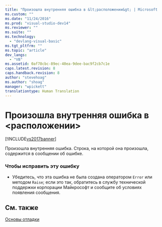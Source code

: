```yaml
---
title: "Произошла внутренняя ошибка в &lt;расположении&gt; | Microsoft Docs"
ms.custom: ""
ms.date: "11/24/2016"
ms.prod: "visual-studio-dev14"
ms.reviewer: ""
ms.suite: ""
ms.technology: 
  - "devlang-visual-basic"
ms.tgt_pltfrm: ""
ms.topic: "article"
dev_langs: 
  - "VB"
ms.assetid: 0af78cbc-89ec-40ea-9dee-bac9f2cb7c1e
caps.latest.revision: 8
caps.handback.revision: 8
author: "stevehoag"
ms.author: "shoag"
manager: "wpickett"
translationtype: Human Translation
---
```

# Произошла внутренняя ошибка в &lt;расположении&gt;
[!INCLUDE[vs2017banner](../../../csharp/includes/vs2017banner.md)]

Произошла внутренняя ошибка.  Строка, на которой она произошла, содержится в сообщении об ошибке.  
  
### Чтобы исправить эту ошибку  
  
-   Убедитесь, что эта ошибка не была создана оператором `Error` или методом `Raise`; если это так, обратитесь в службу технической поддержки корпорации Майкрософт и сообщите об условиях появления сообщения.  
  
## См. также  
 [Основы отладки](/visual-studio/debugger/debugger-basics)